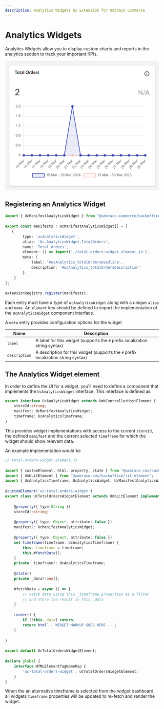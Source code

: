 ```yaml
---
description: Analytics Widgets UI Extension for Umbraco Commerce
---
```


# Analytics Widgets

Analytics Widgets allow you to display custom charts and reports in the analytics section to track your important KPIs.

![Analytics Widget](../../media/v14/analytics-widget.png)

## Registering an Analytics Widget

```typescript
import { UcManifestAnalyticsWidget } from "@umbraco-commerce/backoffice";

export const manifests : UcManifestAnalyticsWidget[] = [
   {
        type: 'ucAnalyticsWidget',
        alias: 'Uc.AnalyticsWidget.TotalOrders',
        name: 'Total Orders',
        element: () => import('./total-orders-widget.element.js'),
        meta: {
            label: '#ucAnalytics_totalOrdersHeadline',
            description: '#ucAnalytics_totalOrdersDescription'
        }
    }
];

extensionRegistry.register(manifests);
```

Each entry must have a type of `ucAnalyticsWidget` along with a unique `alias` and `name`. An `element` key should be defined to import the implementation of the `UcAnalyticsWidget` component interface.

A `meta` entry provides configuration options for the widget

| Name | Description |  
| -- | -- |
| `label` | A label for this widget (supports the `#` prefix localization string syntax) |
| `description` |  A description for this widget (supports the `#` prefix localization string syntax) |

## The Analytics Widget element

In order to define the UI for a widget, you'll need to define a component that implements the `UcAnalyticsWidget` interface. This interface is defined as

```typescript
export interface UcAnalyticsWidget extends UmbControllerHostElement {
    storeId:string;
    manifest: UcManifestAnalyticsWidget;
    timeframe: UcAnalyticsTimeframe;
}
```

This provides widget implementations with access to the current `storeId`, the defined `manifest` and the current selected `timeframe` for which the widget should show relevant data.

An example implementation would be

```typescript
// total-orders-widget.element.js

import { customElement, html, property, state } from "@umbraco-cms/backoffice/external/lit";
import { UmbLitElement } from "@umbraco-cms/backoffice/lit-element";
import { UcAnalyticsTimeframe, UcAnalyticsWidget, UcManifestAnalyticsWidget } from "@umbraco-commerce/backoffice";

@customElement('uc-total-orders-widget')
export class UcTotalOrdersWidgetElement extends UmbLitElement implements UcAnalyticsWidget {

    @property({ type:String })
    storeId!:string;

    @property({ type: Object, attribute: false })
    manifest?: UcManifestAnalyticsWidget;

    @property({ type: Object, attribute: false })
    set timeframe(timeframe: UcAnalyticsTimeframe) {
        this._timeframe = timeframe;
        this.#fetchData();
    }
    private _timeframe?: UcAnalyticsTimeframe;

    @state()
    private _data?:any[];

    #fetchData = async () => {
        // Fetch data using this._timeframe properties as a filter
        // and store the result in this._data
    }

    render() {
        if (!this._data) return;
        return html`-- WIDGET MARKUP GOES HERE --`;
    }

}

export default UcTotalOrdersWidgetElement;

declare global {
    interface HTMLElementTagNameMap {
        'uc-total-orders-widget': UcTotalOrdersWidgetElement;
    }
}
```

When the an alternative timeframe is selected from the widget dashboard, all widgets `timeframe` properties will be updated to re-fetch and render the widget.